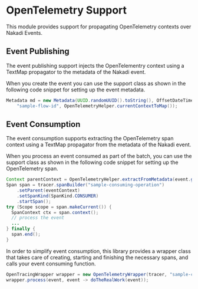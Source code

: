 # OpenTelemetry Support

This module provides support for propagating OpenTelemetry contexts over Nakadi Events.

## Event Publishing

The event publishing support injects the OpenTelementry context using a TextMap propagator to the metadata of the Nakadi event.

When you create the event you can use the support class as shown in the following code snippet for setting up the event metadata.

```java
Metadata md = new Metadata(UUID.randomUUID().toString(), OffsetDateTime.now(),
    "sample-flow-id", OpenTelemetryHelper.currentContextToMap());
```

## Event Consumption

The event consumption supports extracting the OpenTelemetry span context using a TextMap propagator from the metadata of the Nakadi event.

When you process an event consumed as part of the batch, you can use the support class as shown in the following code snippet for setting up the OpenTelemetry span.

```java
Context parentContext = OpenTelemetryHelper.extractFromMetadata(event.getMetadata());
Span span = tracer.spanBuilder("sample-consuming-operation")
    .setParent(eventContext)
    .setSpanKind(SpanKind.CONSUMER)
    .startSpan();
try (Scope scope = span.makeCurrent()) {
  SpanContext ctx = span.context();
  // process the event
  ...
} finally {
  span.end();
}
```

In order to simplify event consumption, this library provides a wrapper class that takes care of creating, starting and finishing the necessary spans, and calls your event consuming function.

```java
OpenTracingWrapper wrapper = new OpenTelemetryWrapper(tracer, "sample-consuming-operation");
wrapper.process(event, event -> doTheRealWork(event));
```
